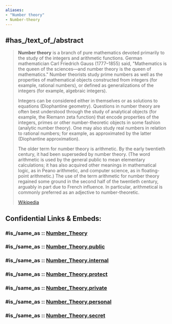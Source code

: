 ```yaml
---
aliases:
- "Number theory"
- Number-theory
---
```


## #has_/text_of_/abstract 

> **Number theory** is a branch of pure mathematics devoted primarily to the study of the integers and arithmetic functions. German mathematician Carl Friedrich Gauss (1777–1855) said, "Mathematics is the queen of the sciences—and number theory is the queen of mathematics." Number theorists study prime numbers as well as the properties of mathematical objects constructed from integers (for example, rational numbers), or defined as generalizations of the integers (for example, algebraic integers).
>
> Integers can be considered either in themselves or as solutions to equations (Diophantine geometry). Questions in number theory are often best understood through the study of analytical objects (for example, the Riemann zeta function) that encode properties of the integers, primes or other number-theoretic objects in some fashion (analytic number theory). One may also study real numbers in relation to rational numbers; for example, as approximated by the latter (Diophantine approximation).
>
> The older term for number theory is arithmetic. By the early twentieth century, it had been superseded by number theory. (The word arithmetic is used by the general public to mean elementary calculations; it has also acquired other meanings in mathematical logic, as in Peano arithmetic, and computer science, as in floating-point arithmetic.) The use of the term arithmetic for number theory regained some ground in the second half of the twentieth century, arguably in part due to French influence. In particular, arithmetical is commonly preferred as an adjective to number-theoretic.
>
> [Wikipedia](https://en.wikipedia.org/wiki/Number%20theory)


## Confidential Links & Embeds: 

### #is_/same_as :: [Number_Theory](/_Standards/Mathematics/Number_Theory.md) 

### #is_/same_as :: [Number_Theory.public](/_public/Mathematics/Number_Theory.public.md) 

### #is_/same_as :: [Number_Theory.internal](/_internal/Mathematics/Number_Theory.internal.md) 

### #is_/same_as :: [Number_Theory.protect](/_protect/Mathematics/Number_Theory.protect.md) 

### #is_/same_as :: [Number_Theory.private](/_private/Mathematics/Number_Theory.private.md) 

### #is_/same_as :: [Number_Theory.personal](/_personal/Mathematics/Number_Theory.personal.md) 

### #is_/same_as :: [Number_Theory.secret](/_secret/Mathematics/Number_Theory.secret.md)

